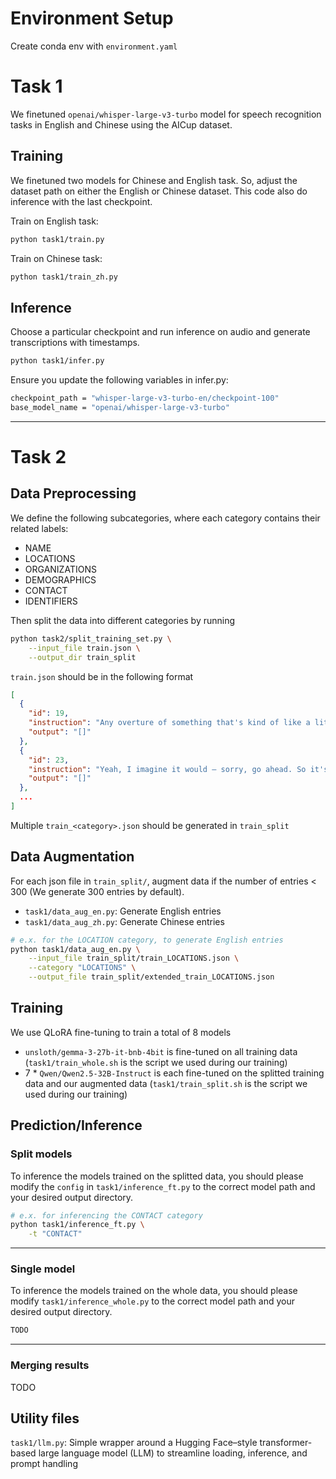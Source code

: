 # Environment Setup
Create conda env with `environment.yaml`

# Task 1
We finetuned `openai/whisper-large-v3-turbo` model for speech recognition tasks in English and Chinese using the AICup dataset.
## Training
We finetuned two models for Chinese and English task. 
So, adjust the dataset path on either the English or Chinese dataset. 
This code also do inference with the last checkpoint. 

Train on English task:
```bash
python task1/train.py
```
Train on Chinese task:
```bash
python task1/train_zh.py
```
## Inference
Choose a particular checkpoint and run inference on  audio and generate transcriptions with timestamps.
```bash
python task1/infer.py
```
Ensure you update the following variables in infer.py:
```bash
checkpoint_path = "whisper-large-v3-turbo-en/checkpoint-100"
base_model_name = "openai/whisper-large-v3-turbo"
```
---
# Task 2
## Data Preprocessing
We define the following subcategories, where each category contains their related labels:

- NAME
- LOCATIONS
- ORGANIZATIONS
- DEMOGRAPHICS
- CONTACT
- IDENTIFIERS

Then split the data into different categories by running
```bash
python task2/split_training_set.py \
    --input_file train.json \
    --output_dir train_split
```
`train.json` should be in the following format
```json
[
  {
    "id": 19,
    "instruction": "Any overture of something that's kind of like a little white flag or peace offering to just get a week of peace, I'm not talking about permanent \"I'm going to placate and cow tow to you and to talk my needs in other...\" No. Just talking about lets...",
    "output": "[]"
  },
  {
    "id": 23,
    "instruction": "Yeah, I imagine it would — sorry, go ahead. So it's supposed to work immediately, right? Yep. So we'll see if I'm productive tomorrow. I hope I'm productive today. I've actually been trying to plan. If I do the titles today, then I can do my laundry tomorrow. Right. I probably could bring my computer and do titles while I'm doing my laundry. If I was — but I won't do that.",
    "output": "[]"
  },
  ...
]
```
Multiple `train_<category>.json` should be generated in `train_split`
## Data Augmentation
For each json file in `train_split/`, augment data if the number of entries < 300 (We generate 300 entries by default). 
- `task1/data_aug_en.py`: Generate English entries
- `task1/data_aug_zh.py`: Generate Chinese entries
```bash
# e.x. for the LOCATION category, to generate English entries
python task1/data_aug_en.py \
    --input_file train_split/train_LOCATIONS.json \
    --category "LOCATIONS" \
    --output_file train_split/extended_train_LOCATIONS.json
```
 
## Training
We use QLoRA fine-tuning to train a total of 8 models
- `unsloth/gemma-3-27b-it-bnb-4bit` is fine-tuned on all training data (`task1/train_whole.sh` is the script we used during our training)
- 7 * `Qwen/Qwen2.5-32B-Instruct` is each fine-tuned on the splitted training data and our augmented data (`task1/train_split.sh` is the script we used during our training)

## Prediction/Inference
### Split models
To inference the models trained on the splitted data, you should please modify the `config` in `task1/inference_ft.py` to the correct model path and your desired output directory.
```bash
# e.x. for inferencing the CONTACT category
python task1/inference_ft.py \
    -t "CONTACT" 
```
---
### Single model
To inference the models trained on the whole data, you should please modify `task1/inference_whole.py` to the correct model path and your desired output directory.
```bash
TODO
```
---
### Merging results
TODO

## Utility files
`task1/llm.py`: Simple wrapper around a Hugging Face–style transformer-based large language model (LLM) to streamline loading, inference, and prompt handling
